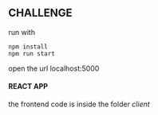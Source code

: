 ## CHALLENGE



run with

```
npm install
npm run start
```

open the url localhost:5000 

#### REACT APP
the frontend code is inside the folder *client*

 
